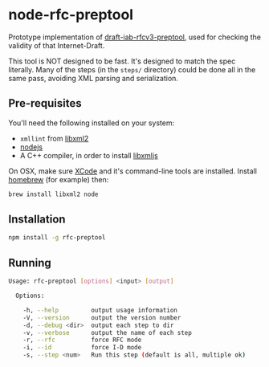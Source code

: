 # node-rfc-preptool

Prototype implementation of
[draft-iab-rfcv3-preptool](https://github.com/paulehoffman/rfcv3-preptool), used
for checking the validity of that Internet-Draft.

This tool is NOT designed to be fast.  It's designed to match the spec
literally.  Many of the steps (in the `steps/` directory) could be done all in
the same pass, avoiding XML parsing and serialization.

## Pre-requisites

You'll need the following installed on your system:

* `xmllint` from [libxml2](http://www.xmlsoft.org/)
* [nodejs](https://nodejs.org/)
* A C++ compiler, in order to install [libxmljs](https://github.com/polotek/libxmljs)

On OSX, make sure [XCode](https://developer.apple.com/xcode/download/) and it's
command-line tools are installed.  Install [homebrew](http://brew.sh/) (for
example) then:

```bash
brew install libxml2 node
```

## Installation

``` bash
npm install -g rfc-preptool
```

## Running

``` bash
Usage: rfc-preptool [options] <input> [output]

  Options:

    -h, --help         output usage information
    -V, --version      output the version number
    -d, --debug <dir>  output each step to dir
    -v, --verbose      output the name of each step
    -r, --rfc          force RFC mode
    -i, --id           force I-D mode
    -s, --step <num>   Run this step (default is all, multiple ok)
```
